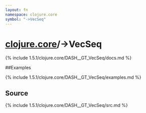 ```yaml
---
layout: fn
namespace: clojure.core
symbol: "->VecSeq"
---
```


# [clojure.core](../)/->VecSeq

{% include 1.5.1/clojure.core/DASH__GT_VecSeq/docs.md %}

##Examples

{% include 1.5.1/clojure.core/DASH__GT_VecSeq/examples.md %}
## Source
{% include 1.5.1/clojure.core/DASH__GT_VecSeq/src.md %}

